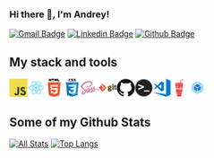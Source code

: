 ### Hi there 👋, I'm Andrey!
[![Gmail Badge](https://img.shields.io/badge/-andray838@gmail.com-c14438?style=flat&logo=Gmail&logoColor=white&link=mailto:andray838@gmail.com)](mailto:andray838@gmail.com) 
[![Linkedin Badge](https://img.shields.io/badge/-andrii-kikot-0072b1?style=flat&logo=Linkedin&logoColor=white&link=https://www.linkedin.com/in/andrii-kikot/)](https://www.linkedin.com/in/andrii-kikot/) [![Github Badge](https://img.shields.io/badge/-AndriyKikot-grey?style=flat&logo=github&logoColor=white&link=https://github.com/AndriyKikot/)](https://www.github.com/AndriyKikot/)

<!--
**AndriyKikot/AndriyKikot** is a ✨ _special_ ✨ repository because its `README.md` (this file) appears on your GitHub profile.

Here are some ideas to get you started:

- 🔭 I’m currently working on ...
- 🌱 I’m currently learning ...
- 👯 I’m looking to collaborate on ...
- 🤔 I’m looking for help with ...
- 💬 Ask me about ...
- 📫 How to reach me: ...
- 😄 Pronouns: ...
- ⚡ Fun fact: ...
-->

## My stack and tools

<img align="left" alt="JavaScript" width="32px" src="https://raw.githubusercontent.com/github/explore/80688e429a7d4ef2fca1e82350fe8e3517d3494d/topics/javascript/javascript.png" />

<img align="left" alt="React" width="32px" src="https://raw.githubusercontent.com/github/explore/80688e429a7d4ef2fca1e82350fe8e3517d3494d/topics/react/react.png" />


<img align="left" alt="HTML5" width="32px" src="https://raw.githubusercontent.com/github/explore/80688e429a7d4ef2fca1e82350fe8e3517d3494d/topics/html/html.png" />

<img align="left" alt="CSS3" width="32px" src="https://raw.githubusercontent.com/github/explore/80688e429a7d4ef2fca1e82350fe8e3517d3494d/topics/css/css.png" />

<img align="left" alt="Sass" width="32px" src="https://raw.githubusercontent.com/github/explore/80688e429a7d4ef2fca1e82350fe8e3517d3494d/topics/sass/sass.png" />

<img align="left" alt="Git" width="32px" src="https://raw.githubusercontent.com/github/explore/80688e429a7d4ef2fca1e82350fe8e3517d3494d/topics/git/git.png" />

<img align="left" alt="GitHub" width="32px" src="https://raw.githubusercontent.com/github/explore/78df643247d429f6cc873026c0622819ad797942/topics/github/github.png" />

<img align="left" alt="Terminal" width="32px" src="https://raw.githubusercontent.com/github/explore/80688e429a7d4ef2fca1e82350fe8e3517d3494d/topics/terminal/terminal.png" />

<img align="left" alt="Visual Studio Code" width="32px" src="https://raw.githubusercontent.com/github/explore/80688e429a7d4ef2fca1e82350fe8e3517d3494d/topics/visual-studio-code/visual-studio-code.png" />

<img align="left" alt="Gulp" width="32px" src="https://raw.githubusercontent.com/github/explore/80688e429a7d4ef2fca1e82350fe8e3517d3494d/topics/gulp/gulp.png" />

<img  alt="Webpack" width="32px" src="https://raw.githubusercontent.com/github/explore/80688e429a7d4ef2fca1e82350fe8e3517d3494d/topics/webpack/webpack.png" />

## Some of my Github Stats
[![All Stats](https://github-readme-stats-axpwmfcg3.vercel.app/api?username=AndriyKikot&show_icons=true&include_all_commits=true&count_private=true&hide=contribs&theme=dracula)](https://github.com/AndriyKikot/github-readme-stats)
[![Top Langs](https://github-readme-stats-axpwmfcg3.vercel.app/api/top-langs/?username=AndriyKikot&layout=compact)](https://github.com/AndriyKikot/github-readme-stats)
